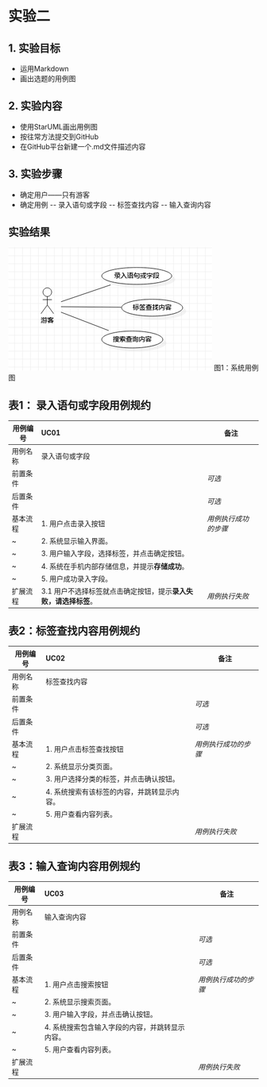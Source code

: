 # 实验二

## 1. 实验目标
- 运用Markdown
- 画出选题的用例图

## 2. 实验内容
- 使用StarUML画出用例图
- 按往常方法提交到GitHub
- 在GitHub平台新建一个.md文件描述内容
## 3. 实验步骤
- 确定用户——只有游客
- 确定用例
-- 录入语句或字段
-- 标签查找内容
-- 输入查询内容

## 实验结果

![用例图](./Pic20.jpg)  图1：系统用例图


## 表1：  录入语句或字段用例规约

用例编号  | UC01 | 备注  
-|:-|-  
用例名称  | 录入语句或字段  |   
前置条件  |     | *可选*   
后置条件  |     | *可选*   
基本流程  | 1. 用户点击录入按钮   |*用例执行成功的步骤*    
~| 2. 系统显示输入界面。 |   
~| 3. 用户输入字段，选择标签，并点击确定按钮。 |   
~| 4. 系统在手机内部存储信息，并提示**存储成功**。 |   
~| 5. 用户成功录入字段。|  
扩展流程  | 3.1 用户不选择标签就点击确定按钮，提示**录入失败，请选择标签**。  |*用例执行失败*    

## 表2：标签查找内容用例规约
用例编号  | UC02 | 备注  
-|:-|-  
用例名称  | 标签查找内容  |   
前置条件  |     | *可选*   
后置条件  |  | *可选*   
基本流程  | 1. 用户点击标签查找按钮   |*用例执行成功的步骤*    
~| 2. 系统显示分类页面。 |   
~| 3. 用户选择分类的标签，并点击确认按钮。 |   
~| 4. 系统搜索有该标签的内容，并跳转显示内容。 |   
~| 5. 用户查看内容列表。|  
扩展流程  |   |*用例执行失败*    

## 表3：输入查询内容用例规约
用例编号  | UC03 | 备注  
-|:-|-  
用例名称  | 输入查询内容  |   
前置条件  |     | *可选*   
后置条件  |  | *可选*   
基本流程  | 1. 用户点击搜索按钮   |*用例执行成功的步骤*    
~| 2. 系统显示搜索页面。 |   
~| 3. 用户输入字段，并点击确认按钮。 |   
~| 4. 系统搜索包含输入字段的内容，并跳转显示内容。 |   
~| 5. 用户查看内容列表。|  
扩展流程  |   |*用例执行失败*    
